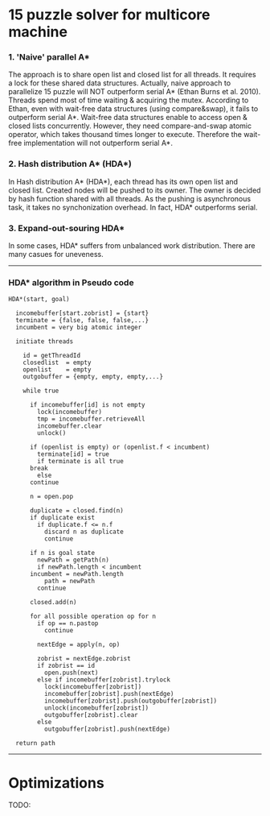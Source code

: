 # 15 puzzle solver for multicore machine


### 1. 'Naive' parallel A*
 The approach is to share open list and closed list for all threads. It requires a lock for these shared data structures. Actually, naive approach to parallelize 15 puzzle will NOT outperform serial A* (Ethan Burns et al. 2010). Threads spend most of time waiting & acquiring the mutex.
 According to Ethan, even with wait-free data structures (using compare&swap), it fails to outperform serial A*. Wait-free data structures enable to access open & closed lists concurrently. However, they need compare-and-swap atomic operator, which takes thousand times longer to execute. Therefore the wait-free implementation will not outperform serial A*.

### 2. Hash distribution A* (HDA*)
 In Hash distribution A* (HDA*), each thread has its own open list and closed list. Created nodes will be pushed to its owner. The owner is decided by hash function shared with all threads. As the pushing is asynchronous task, it takes no synchonization overhead. In fact, HDA* outperforms serial.

### 3. Expand-out-souring HDA*
 In some cases, HDA* suffers from unbalanced work distribution. There are many casues for uneveness.



---

### HDA* algorithm in Pseudo code

```
HDA*(start, goal)

  incomebuffer[start.zobrist] = {start}
  terminate = {false, false, false,...}
  incumbent = very big atomic integer
  
  initiate threads

    id = getThreadId
    closedlist  = empty
    openlist    = empty
    outgobuffer = {empty, empty, empty,...}

    while true

      if incomebuffer[id] is not empty
        lock(incomebuffer)
        tmp = incomebuffer.retrieveAll
        incomebuffer.clear
        unlock()
      
      if (openlist is empty) or (openlist.f < incumbent)
        terminate[id] = true
        if terminate is all true
	  break
        else
	  continue

      n = open.pop

      duplicate = closed.find(n)      
      if duplicate exist
        if duplicate.f <= n.f
          discard n as duplicate
          continue
      
      if n is goal state
        newPath = getPath(n)
        if newPath.length < incumbent
	  incumbent = newPath.length
          path = newPath
        continue

      closed.add(n)

      for all possible operation op for n
        if op == n.pastop
          continue
        
        nextEdge = apply(n, op)
	
        zobrist = nextEdge.zobrist
        if zobrist == id
          open.push(next)
        else if incomebuffer[zobrist].trylock
          lock(incomebuffer[zobrist])
          incomebuffer[zobrist].push(nextEdge)
          incomebuffer[zobrist].push(outgobuffer[zobrist])
          unlock(incomebuffer[zobrist])
          outgobuffer[zobrist].clear
        else 
          outgobuffer[zobrist].push(nextEdge)
       
  return path

```


---

# Optimizations

TODO:

